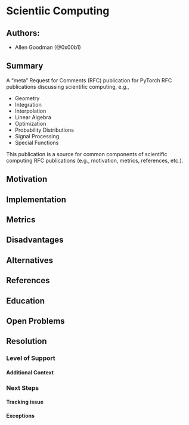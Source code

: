 # Scientiic Computing

## Authors:

* Allen Goodman (@0x00b1)

## Summary

A “meta” Request for Comments (RFC) publication for PyTorch RFC publications 
discussing scientific computing, e.g.,

* Geometry
* Integration
* Interpolation
* Linear Algebra
* Optimization
* Probability Distributions
* Signal Processing
* Special Functions

This publication is a source for common components of scientific computing 
RFC publications (e.g., motivation, metrics, references, etc.).

## Motivation

## Implementation

## Metrics

## Disadvantages

## Alternatives

## References

## Education

## Open Problems

## Resolution

### Level of Support

#### Additional Context

### Next Steps

#### Tracking issue

#### Exceptions
